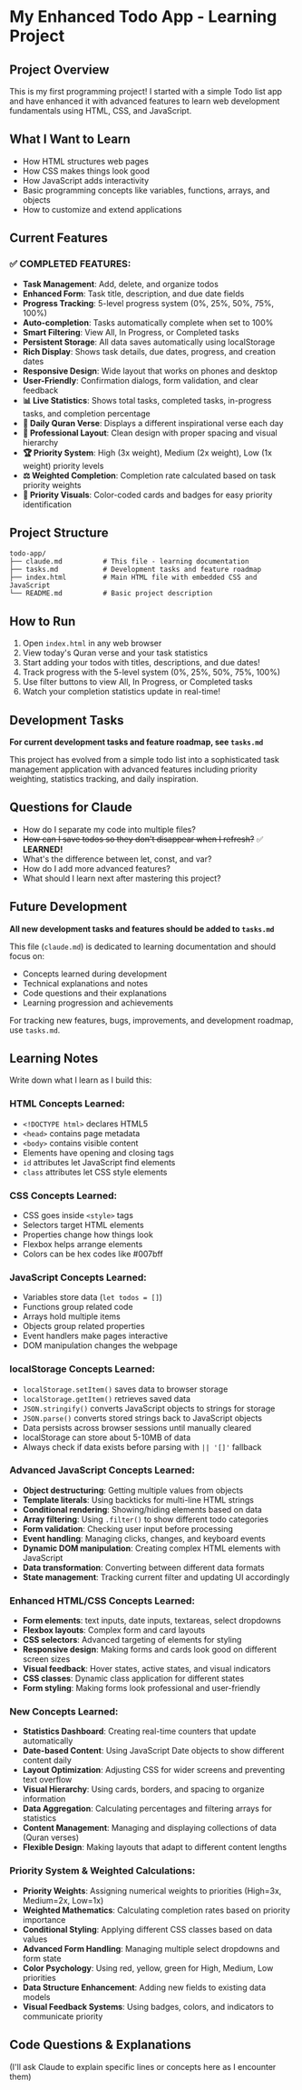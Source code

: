 # My Enhanced Todo App - Learning Project

## Project Overview
This is my first programming project! I started with a simple Todo list app and have enhanced it with advanced features to learn web development fundamentals using HTML, CSS, and JavaScript.

## What I Want to Learn
- How HTML structures web pages
- How CSS makes things look good
- How JavaScript adds interactivity
- Basic programming concepts like variables, functions, arrays, and objects
- How to customize and extend applications

## Current Features
### ✅ COMPLETED FEATURES:
- **Task Management**: Add, delete, and organize todos
- **Enhanced Form**: Task title, description, and due date fields
- **Progress Tracking**: 5-level progress system (0%, 25%, 50%, 75%, 100%)
- **Auto-completion**: Tasks automatically complete when set to 100%
- **Smart Filtering**: View All, In Progress, or Completed tasks
- **Persistent Storage**: All data saves automatically using localStorage
- **Rich Display**: Shows task details, due dates, progress, and creation dates
- **Responsive Design**: Wide layout that works on phones and desktop
- **User-Friendly**: Confirmation dialogs, form validation, and clear feedback
- **📊 Live Statistics**: Shows total tasks, completed tasks, in-progress tasks, and completion percentage
- **📖 Daily Quran Verse**: Displays a different inspirational verse each day
- **🎨 Professional Layout**: Clean design with proper spacing and visual hierarchy
- **🏆 Priority System**: High (3x weight), Medium (2x weight), Low (1x weight) priority levels
- **⚖️ Weighted Completion**: Completion rate calculated based on task priority weights
- **🎨 Priority Visuals**: Color-coded cards and badges for easy priority identification

## Project Structure
```
todo-app/
├── claude.md          # This file - learning documentation
├── tasks.md           # Development tasks and feature roadmap
├── index.html         # Main HTML file with embedded CSS and JavaScript
└── README.md          # Basic project description
```

## How to Run
1. Open `index.html` in any web browser
2. View today's Quran verse and your task statistics
3. Start adding your todos with titles, descriptions, and due dates!
4. Track progress with the 5-level system (0%, 25%, 50%, 75%, 100%)
5. Use filter buttons to view All, In Progress, or Completed tasks
6. Watch your completion statistics update in real-time!

## Development Tasks
**For current development tasks and feature roadmap, see `tasks.md`**

This project has evolved from a simple todo list into a sophisticated task management application with advanced features including priority weighting, statistics tracking, and daily inspiration.

## Questions for Claude
- How do I separate my code into multiple files?
- ~~How can I save todos so they don't disappear when I refresh?~~ ✅ **LEARNED!**
- What's the difference between let, const, and var?
- How do I add more advanced features?
- What should I learn next after mastering this project?

## Future Development
**All new development tasks and features should be added to `tasks.md`**

This file (`claude.md`) is dedicated to learning documentation and should focus on:
- Concepts learned during development
- Technical explanations and notes  
- Code questions and their explanations
- Learning progression and achievements

For tracking new features, bugs, improvements, and development roadmap, use `tasks.md`.

## Learning Notes
Write down what I learn as I build this:

### HTML Concepts Learned:
- `<!DOCTYPE html>` declares HTML5
- `<head>` contains page metadata
- `<body>` contains visible content
- Elements have opening and closing tags
- `id` attributes let JavaScript find elements
- `class` attributes let CSS style elements

### CSS Concepts Learned:
- CSS goes inside `<style>` tags
- Selectors target HTML elements
- Properties change how things look
- Flexbox helps arrange elements
- Colors can be hex codes like #007bff

### JavaScript Concepts Learned:
- Variables store data (`let todos = []`)
- Functions group related code
- Arrays hold multiple items
- Objects group related properties
- Event handlers make pages interactive
- DOM manipulation changes the webpage

### localStorage Concepts Learned:
- `localStorage.setItem()` saves data to browser storage
- `localStorage.getItem()` retrieves saved data
- `JSON.stringify()` converts JavaScript objects to strings for storage
- `JSON.parse()` converts stored strings back to JavaScript objects
- Data persists across browser sessions until manually cleared
- localStorage can store about 5-10MB of data
- Always check if data exists before parsing with `|| '[]'` fallback

### Advanced JavaScript Concepts Learned:
- **Object destructuring**: Getting multiple values from objects
- **Template literals**: Using backticks for multi-line HTML strings
- **Conditional rendering**: Showing/hiding elements based on data
- **Array filtering**: Using `.filter()` to show different todo categories
- **Form validation**: Checking user input before processing
- **Event handling**: Managing clicks, changes, and keyboard events
- **Dynamic DOM manipulation**: Creating complex HTML elements with JavaScript
- **Data transformation**: Converting between different data formats
- **State management**: Tracking current filter and updating UI accordingly

### Enhanced HTML/CSS Concepts Learned:
- **Form elements**: text inputs, date inputs, textareas, select dropdowns
- **Flexbox layouts**: Complex form and card layouts
- **CSS selectors**: Advanced targeting of elements for styling
- **Responsive design**: Making forms and cards look good on different screen sizes
- **Visual feedback**: Hover states, active states, and visual indicators
- **CSS classes**: Dynamic class application for different states
- **Form styling**: Making forms look professional and user-friendly

### New Concepts Learned:
- **Statistics Dashboard**: Creating real-time counters that update automatically
- **Date-based Content**: Using JavaScript Date objects to show different content daily
- **Layout Optimization**: Adjusting CSS for wider screens and preventing text overflow
- **Visual Hierarchy**: Using cards, borders, and spacing to organize information
- **Data Aggregation**: Calculating percentages and filtering arrays for statistics
- **Content Management**: Managing and displaying collections of data (Quran verses)
- **Flexible Design**: Making layouts that adapt to different content lengths

### Priority System & Weighted Calculations:
- **Priority Weights**: Assigning numerical weights to priorities (High=3x, Medium=2x, Low=1x)
- **Weighted Mathematics**: Calculating completion rates based on priority importance
- **Conditional Styling**: Applying different CSS classes based on data values
- **Advanced Form Handling**: Managing multiple select dropdowns and form state
- **Color Psychology**: Using red, yellow, green for High, Medium, Low priorities
- **Data Structure Enhancement**: Adding new fields to existing data models
- **Visual Feedback Systems**: Using badges, colors, and indicators to communicate priority

## Code Questions & Explanations
(I'll ask Claude to explain specific lines or concepts here as I encounter them)